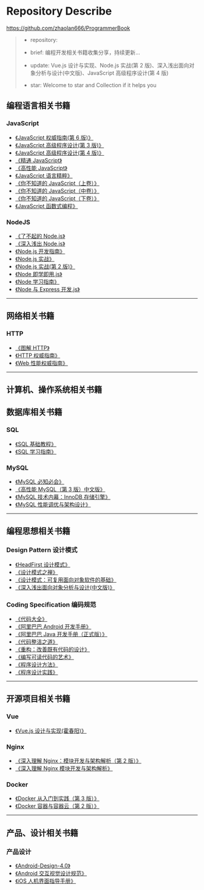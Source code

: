 # Repository Describe

https://github.com/zhaolan666/ProgrammerBook

> - repository:
>
> - brief: 编程开发相关书籍收集分享，持续更新...
> - update: Vue.js 设计与实现、Node.js 实战(第 2 版)、深入浅出面向对象分析与设计(中文版)、JavaScript 高级程序设计(第 4 版)
> - star: Welcome to star and Collection if it helps you

## 编程语言相关书籍

### JavaScript

- [《JavaScript 权威指南(第 6 版)》](./JavaScript/JavaScript权威指南（第6版）.pdf)
- [《JavaScript 高级程序设计(第 3 版)》](./JavaScript/JavaScript高级程序设计（第3版）.pdf)
- [《JavaScript 高级程序设计(第 4 版)》](./JavaScript/JavaScript高级程序设计（第4版）.pdf)
- [《精通 JavaScript》](./JavaScript/精通JavaScript.pdf)
- [《高性能 JavaScript》](./JavaScript/高性能JavaScript.pdf)
- [《JavaScript 语言精粹》](./JavaScript/JavaScript语言精粹.pdf)
- [《你不知道的 JavaScript（上卷）》](./JavaScript/你不知道的JavaScript（上卷）.pdf)
- [《你不知道的 JavaScript（中卷）》](./JavaScript/你不知道的JavaScript（中卷）.pdf)
- [《你不知道的 JavaScript（下卷）》](./JavaScript/你不知道的JavaScript（下卷）.pdf)
- [《JavaScript 函数式编程》](./JavaScript/JavaScript函数式编程.pdf)

### NodeJS

- [《了不起的 Node.js》](./NodeJS/了不起的Node.js.pdf)
- [《深入浅出 Node.js》](./NodeJS/深入浅出Node.js.pdf)
- [《Node.js 开发指南》](./NodeJS/Node.js开发指南.pdf)
- [《Node.js 实战》](./NodeJS/Node.js实战.pdf)
- [《Node.js 实战(第 2 版)》](<./NodeJS/Node.js实战(第2版).pdf>)
- [《Node 即学即用.js》](./NodeJS/Node即学即用.pdf)
- [《Node 学习指南》](./NodeJS/Node学习指南.pdf)
- [《Node 与 Express 开发.js》](./NodeJS/Node与Express开发.pdf)

---

## 网络相关书籍

### HTTP

- [《图解 HTTP》](./HTTP/图解HTTP.pdf)
- [《HTTP 权威指南》](./HTTP/HTTP权威指南.pdf)
- [《Web 性能权威指南》](./HTTP/Web性能权威指南.pdf)

---

## 计算机、操作系统相关书籍

## 数据库相关书籍

### SQL

- [《SQL 基础教程》](./SQL/SQL基础教程.pdf)
- [《SQL 学习指南》](./SQL/SQL学习指南.pdf)

### MySQL

- [《MySQL 必知必会》](./MySQL/MySQL必知必会.pdf)
- [《高性能 MySQL（第 3 版）中文版》](./MySQL/高性能MySQL（第3版）中文版.pdf)
- [《MySQL 技术内幕：InnoDB 存储引擎》](./MySQL/MySQL技术内幕：InnoDB存储引擎.pdf)
- [《MySQL 性能调优与架构设计》](./MySQL/MySQL性能调优与架构设计.pdf)

---

## 编程思想相关书籍

### Design Pattern 设计模式

- [《HeadFirst 设计模式》](./Design_Pattern/HeadFirst设计模式.pdf)
- [《设计模式之禅》](./Design_Pattern/设计模式之禅.pdf)
- [《设计模式：可复用面向对象软件的基础》](./Design_Pattern/设计模式：可复用面向对象软件的基础.pdf)
- [《深入浅出面向对象分析与设计(中文版)》](<./Design_Pattern/深入浅出面向对象分析与设计(中文版).pdf>)

### Coding Specification 编码规范

- [《代码大全》](./Coding%20Specification/%E4%BB%A3%E7%A0%81%E5%A4%A7%E5%85%A8.pdf)
- [《阿里巴巴 Android 开发手册》](./Coding%20Specification/阿里巴巴Android开发手册.pdf)
- [《阿里巴巴 Java 开发手册（正式版）》](./Coding%20Specification/阿里巴巴Java开发手册（正式版）.pdf)
- [《代码整洁之道》](./Coding%20Specification/代码整洁之道.pdf)
- [《重构：改善既有代码的设计》](./Coding%20Specification/重构：改善既有代码的设计.pdf)
- [《编写可读代码的艺术》](./Coding%20Specification/编写可读代码的艺术.pdf)
- [《程序设计方法》](./Coding%20Specification/程序设计方法.pdf)
- [《程序设计实践》](./Coding%20Specification/程序设计实践.pdf)

---

## 开源项目相关书籍

### Vue

- [《Vue.js 设计与实现(霍春阳)》](<./Vue/Vue.js设计与实现%20(霍春阳)%20(z-lib.org).pdf>)

### Nginx

- [《深入理解 Nginx：模块开发与架构解析（第 2 版）》](./Nginx/深入理解Nginx：模块开发与架构解析（第2版）.pdf)
- [《深入理解 Nginx 模块开发与架构解析》](./Nginx/深入理解Nginx模块开发与架构解析.pdf)

### Docker

- [《Docker 从入门到实践（第 3 版）》](./Docker/Docker从入门到实践（第3版）.pdf)
- [《Docker 容器与容器云（第 2 版）》](./Docker/Docker容器与容器云（第2版）.pdf)

---

## 产品、设计相关书籍

### 产品设计

- [《Android-Design-4.0》](./Product/Android-Design-4.0.pdf)
- [《Android 交互视觉设计规范》](./Product/Android交互视觉设计规范.pdf)
- [《iOS 人机界面指导手册》](./Product/iOS人机界面指导手册.pdf)

# 

